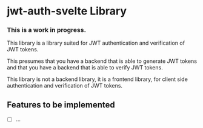 # jwt-auth-svelte Library

### This is a work in progress.

This library is a library suited for JWT authentication and verification of JWT tokens.

This presumes that you have a backend that is able to generate JWT tokens and that you have a backend that is able to verify JWT tokens.

This library is not a backend library, it is a frontend library, for client side authentication and verification of JWT tokens.


## Features to be implemented
- [ ] ...

